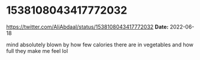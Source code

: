# 1538108043417772032
https://twitter.com/AliAbdaal/status/1538108043417772032
**Date:** 2022-06-18

mind absolutely blown by how few calories there are in vegetables and how full they make me feel lol
